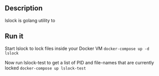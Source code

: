 Description
---

lslock is golang utility to 

Run it
---

Start lslock to lock files inside your Docker VM
```docker-compose up -d lslock```

Now run lslock-test to get a list of PID and file-names that are currently locked
```docker-compose up lslock-test```
